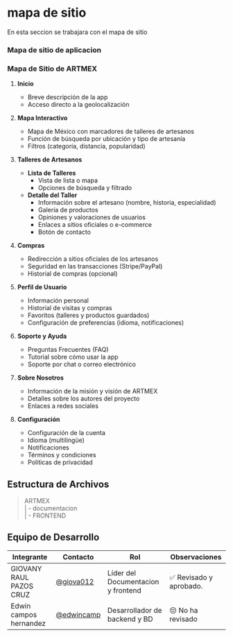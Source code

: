 # mapa de sitio


 En esta seccion se trabajara con el mapa de sitio 
 ### Mapa de sitio de aplicacion
 
### **Mapa de Sitio de ARTMEX**

1. **Inicio**
   - Breve descripción de la app
   - Acceso directo a la geolocalización

2. **Mapa Interactivo**
   - Mapa de México con marcadores de talleres de artesanos
   - Función de búsqueda por ubicación y tipo de artesanía
   - Filtros (categoría, distancia, popularidad)

3. **Talleres de Artesanos**
   - **Lista de Talleres**
     - Vista de lista o mapa
     - Opciones de búsqueda y filtrado
   - **Detalle del Taller**
     - Información sobre el artesano (nombre, historia, especialidad)
     - Galería de productos
     - Opiniones y valoraciones de usuarios
     - Enlaces a sitios oficiales o e-commerce
     - Botón de contacto

4. **Compras**
   - Redirección a sitios oficiales de los artesanos
   - Seguridad en las transacciones (Stripe/PayPal)
   - Historial de compras (opcional)

5. **Perfil de Usuario**
   - Información personal
   - Historial de visitas y compras
   - Favoritos (talleres y productos guardados)
   - Configuración de preferencias (idioma, notificaciones)

6. **Soporte y Ayuda**
   - Preguntas Frecuentes (FAQ)
   - Tutorial sobre cómo usar la app
   - Soporte por chat o correo electrónico

7. **Sobre Nosotros**
   - Información de la misión y visión de ARTMEX
   - Detalles sobre los autores del proyecto
   - Enlaces a redes sociales

8. **Configuración**
   - Configuración de la cuenta
   - Idioma (multilingüe)
   - Notificaciones
   - Términos y condiciones
   - Políticas de privacidad
## Estructura de Archivos

>ARTMEX<br>
>| - documentacion <br>
>| - FRONTEND<br>



## Equipo de Desarrollo

|Integrante|Contacto|Rol|Observaciones|
|------------|--------|---|---|
|GIOVANY RAUL PAZOS CRUZ|[@giova012](https://github.com/giova0412)|Líder del  Documentacion  y frontend|✅ Revisado y aprobado.|
|Edwin campos hernandez |[@edwincamp](https://github.com/Edwincamp)|Desarrollador de backend y BD|😔 No ha revisado|
